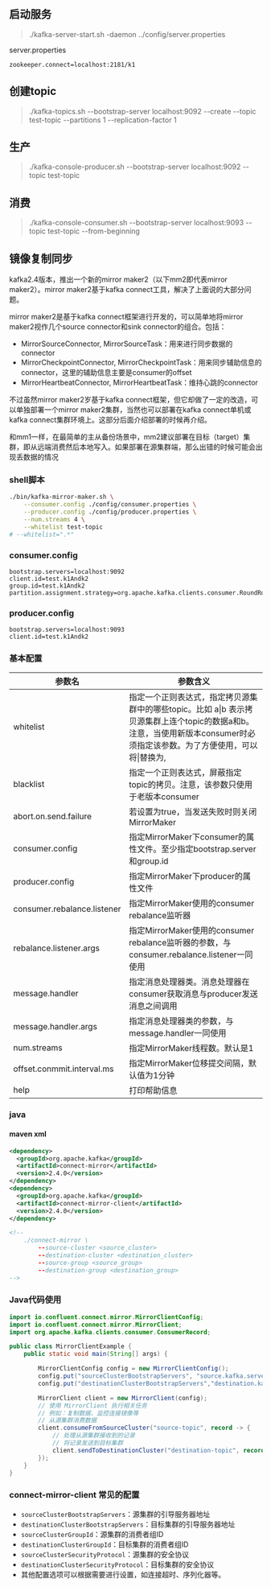 ## 启动服务

> ./kafka-server-start.sh -daemon ../config/server.properties

server.properties

```properties
zookeeper.connect=localhost:2181/k1 
```

## 创建topic

> ./kafka-topics.sh --bootstrap-server localhost:9092 --create --topic test-topic --partitions 1 --replication-factor 1 

## 生产

> ./kafka-console-producer.sh --bootstrap-server localhost:9092 --topic test-topic 

## 消费

> ./kafka-console-consumer.sh --bootstrap-server localhost:9093 --topic test-topic --from-beginning

## 镜像复制同步

kafka2.4版本，推出一个新的mirror maker2（以下mm2即代表mirror maker2）。mirror maker2基于kafka connect工具，解决了上面说的大部分问题。

mirror maker2是基于kafka connect框架进行开发的，可以简单地将mirror maker2视作几个source connector和sink connector的组合。包括：

- MirrorSourceConnector, MirrorSourceTask：用来进行同步数据的connector
- MirrorCheckpointConnector, MirrorCheckpointTask：用来同步辅助信息的connector，这里的辅助信息主要是consumer的offset
- MirrorHeartbeatConnector, MirrorHeartbeatTask：维持心跳的connector

不过虽然mirror maker2岁基于kafka connect框架，但它却做了一定的改造，可以单独部署一个mirror maker2集群，当然也可以部署在kafka connect单机或kafka connect集群环境上。这部分后面介绍部署的时候再介绍。

和mm1一样，在最简单的主从备份场景中，mm2建议部署在目标（target）集群，即从远端消费然后本地写入。如果部署在源集群端，那么出错的时候可能会出现丢数据的情况

### shell脚本

```sh
./bin/kafka-mirror-maker.sh \
	--consumer.config ./config/consumer.properties \
	--producer.config ./config/producer.properties \
	--num.streams 4 \
	--whitelist test-topic
# --whitelist=".*"
```

### consumer.config

```properties
bootstrap.servers=localhost:9092
client.id=test.k1Andk2
group.id=test.k1Andk2
partition.assignment.strategy=org.apache.kafka.clients.consumer.RoundRobinAssignor
```

### producer.config

```properties
bootstrap.servers=localhost:9093
client.id=test.k1Andk2
```

### 基本配置

| 参数名                      | 参数含义                                                     |
| --------------------------- | ------------------------------------------------------------ |
| whitelist                   | 指定一个正则表达式，指定拷贝源集群中的哪些topic。比如 a\|b  表示拷贝源集群上连个topic的数据a和b。注意，当使用新版本consumer时必须指定该参数。为了方便使用，可以将\|替换为, |
| blacklist                   | 指定一个正则表达式，屏蔽指定topic的拷贝。注意，该参数只使用于老版本consumer |
| abort.on.send.failure       | 若设置为true，当发送失败时则关闭MirrorMaker                  |
| consumer.config             | 指定MirrorMaker下consumer的属性文件。至少指定bootstrap.server和group.id |
| producer.config             | 指定MirrorMaker下producer的属性文件                          |
| consumer.rebalance.listener | 指定MirrorMaker使用的consumer rebalance监听器                |
| rebalance.listener.args     | 指定MirrorMaker使用的consumer rebalance监听器的参数，与consumer.rebalance.listener一同使用 |
| message.handler             | 指定消息处理器类。消息处理器在consumer获取消息与producer发送消息之间调用 |
| message.handler.args        | 指定消息处理器类的参数，与message.handler一同使用            |
| num.streams                 | 指定MirrorMaker线程数。默认是1                               |
| offset.conmmit.interval.ms  | 指定MirrorMaker位移提交间隔，默认值为1分钟                   |
| help                        | 打印帮助信息                                                 |

### java 

#### maven xml

```xml
<dependency>
  <groupId>org.apache.kafka</groupId>
  <artifactId>connect-mirror</artifactId>
  <version>2.4.0</version>
</dependency>
<dependency>
  <groupId>org.apache.kafka</groupId>
  <artifactId>connect-mirror-client</artifactId>
  <version>2.4.0</version>
</dependency>

<!-- 
	./connect-mirror \
		--source-cluster <source_cluster> 
		--destination-cluster <destination_cluster> 
		--source-group <source_group> 
		--destination-group <destination_group>
-->
```

### Java代码使用

```java
import io.confluent.connect.mirror.MirrorClientConfig;
import io.confluent.connect.mirror.MirrorClient;
import org.apache.kafka.clients.consumer.ConsumerRecord;

public class MirrorClientExample {
    public static void main(String[] args) {

        MirrorClientConfig config = new MirrorClientConfig();
        config.put("sourceClusterBootstrapServers", "source.kafka.server1:9092");
        config.put("destinationClusterBootstrapServers","destination.kafka.server1:9092");

        MirrorClient client = new MirrorClient(config);
        // 使用 MirrorClient 执行相关任务
        // 例如：复制数据、监控连接镜像等
        // 从源集群消费数据
        client.consumeFromSourceCluster("source-topic", record -> {
            // 处理从源集群接收到的记录
            // 将记录发送到目标集群
            client.sendToDestinationCluster("destination-topic", record);
        });
    }
}

```

### connect-mirror-client 常见的配置

- `sourceClusterBootstrapServers`：源集群的引导服务器地址
- `destinationClusterBootstrapServers`：目标集群的引导服务器地址
- `sourceClusterGroupId`：源集群的消费者组ID
- `destinationClusterGroupId`：目标集群的消费者组ID
- `sourceClusterSecurityProtocol`：源集群的安全协议
- `destinationClusterSecurityProtocol`：目标集群的安全协议
- 其他配置选项可以根据需要进行设置，如连接超时、序列化器等。

